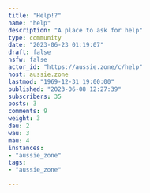```yaml
---
title: "Help!?" 
name: "help"
description: "A place to ask for help"
type: community
date: "2023-06-23 01:19:07"
draft: false
nsfw: false
actor_id: "https://aussie.zone/c/help"
host: aussie.zone
lastmod: "1969-12-31 19:00:00"
published: "2023-06-08 12:27:39"
subscribers: 35
posts: 3
comments: 9
weight: 3
dau: 2
wau: 3
mau: 4
instances:
- "aussie_zone"
tags: 
- "aussie_zone"

---
```

